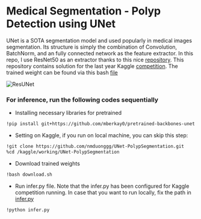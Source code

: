# Medical Segmentation - Polyp Detection using UNet

UNet is a SOTA segmentation model and used popularly in medical images segmentation. Its structure is simply the combination of Convolution, BatchNorm, and an fully connected network as the feature extractor. In this repo, I use ResNet50 as an extractor thanks to this nice [repository](https://github.com/mberkay0/pretrained-backbones-unet). This repository contains solution for the last year Kaggle [competition](https://www.kaggle.com/competitions/bkai-igh-neopolyp/overview). The trained weight can be found via this bash [file](./download.sh)

![ResUNet](https://th.bing.com/th?id=OIP.lvXoKMHoPJMKpKK7keZMEAHaE7&w=306&h=204&c=8&rs=1&qlt=90&o=6&dpr=2&pid=3.1&rm=2)

### For inference, run the following codes sequentially

- Installing necessary libraries for pretrained
```bash
!pip install git+https://github.com/mberkay0/pretrained-backbones-unet -q
```

- Setting on Kaggle, if you run on local machine, you can skip this step:
```bash
!git clone https://github.com/nmduonggg/UNet-PolypSegmentation.git
%cd /kaggle/working/UNet-PolypSegmentation
```

- Download trained weights
```bash
!bash download.sh
```

- Run infer.py file. Note that the infer.py has been configured for Kaggle competition running. In case that you want to run locally, fix the path in [infer.py](./infer.py)
```bash
!python infer.py
```

